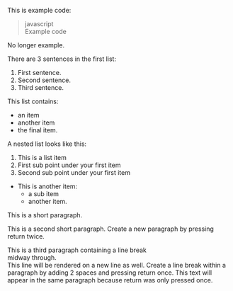 This is example code:
> javascript  
> Example code  

No longer example.


There are 3 sentences in the first list:

1. First sentence.
2. Second sentence.
3. Third sentence.
 

This list contains:

* an item
* another item
* the final item.


A nested list looks like this:

1. This is a list item
  1. First sub point under your first item
  2. Second sub point under your first item


* This is another item:
  * a sub item
  * another item.


This is a short paragraph.

This is a second short paragraph. Create a new paragraph by pressing return twice.

This is a third paragraph containing a line break  
midway through.  
This line will be rendered on a new line as well. Create a line break within a paragraph by adding 2 spaces and pressing return once.
This text will appear in the same paragraph because return was only pressed once.
